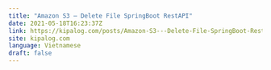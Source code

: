 ```yaml
---
title: "Amazon S3 – Delete File SpringBoot RestAPI"
date: 2021-05-18T16:23:37Z
link: https://kipalog.com/posts/Amazon-S3---Delete-File-SpringBoot-RestAPI-137b686b-21ac-4d85-a53b-a1864d76e8a3?utm_medium=RSS&utm_source=news.12bit.vn
site: kipalog.com
language: Vietnamese
draft: false
---
```

